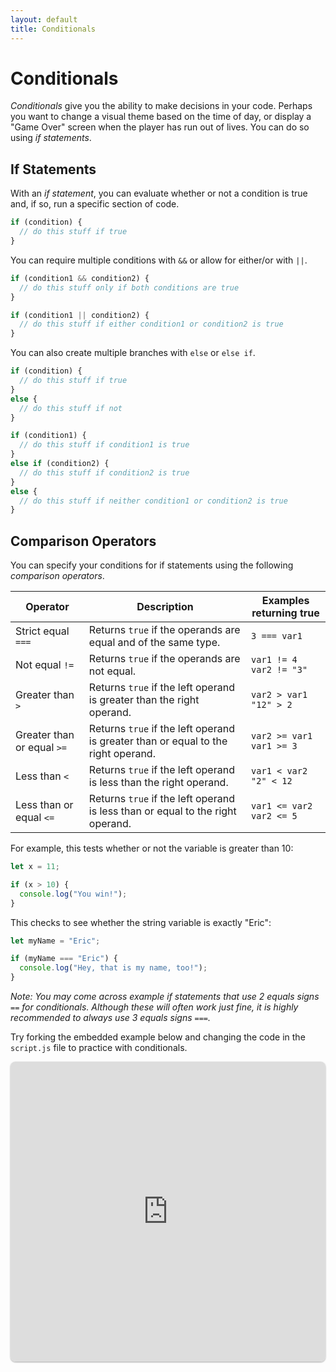 ```yaml
---
layout: default
title: Conditionals
---
```

# Conditionals
*Conditionals* give you the ability to make decisions in your code. Perhaps you want to change a visual theme based on the time of day, or display a "Game Over" screen when the player has run out of lives. You can do so using *if statements*.

## If Statements
With an *if statement*, you can evaluate whether or not a condition is true and, if so, run a specific section of code.
```js
if (condition) {
  // do this stuff if true
}
```

You can require multiple conditions with `&&` or allow for either/or with `||`.
```js
if (condition1 && condition2) {
  // do this stuff only if both conditions are true
}

if (condition1 || condition2) {
  // do this stuff if either condition1 or condition2 is true
}
```

You can also create multiple branches with `else` or `else if`.
```js
if (condition) {
  // do this stuff if true
}
else {
  // do this stuff if not
}

if (condition1) {
  // do this stuff if condition1 is true
}
else if (condition2) {
  // do this stuff if condition2 is true
}
else {
  // do this stuff if neither condition1 or condition2 is true
}
```

## Comparison Operators
You can specify your conditions for if statements using the following *comparison operators*.

|Operator|Description|Examples returning true|
|---|---|---|
|Strict equal `===` | Returns `true` if the operands are equal and of the same type. | `3 === var1` |
|Not equal `!=` | Returns `true` if the operands are not equal. |`var1 != 4   var2 != "3"` |
| Greater than `>` | Returns `true` if the left operand is greater than the right operand. |`var2 > var1   "12" > 2` |
| Greater than or equal `>=` | Returns `true` if the left operand is greater than or equal to the right operand. | `var2 >= var1   var1 >= 3` |
| Less than `<` | Returns `true` if the left operand is less than the right operand. |`var1 < var2   "2" < 12` |
| Less than or equal `<=` | Returns `true` if the left operand is less than or equal to the right operand. |`var1 <= var2   var2 <= 5` |

For example, this tests whether or not the variable is greater than 10:
```js
let x = 11;

if (x > 10) {
  console.log("You win!");
}
```

This checks to see whether the string variable is exactly "Eric":
```js
let myName = "Eric";

if (myName === "Eric") {
  console.log("Hey, that is my name, too!");
}
```

*Note: You may come across example if statements that use 2 equals signs `==` for conditionals. Although these will often work just fine, it is highly recommended to always use 3 equals signs `===`.*

Try forking the embedded example below and changing the code in the `script.js` file to practice with conditionals.

<iframe src="https://replit.com/@sheffie/IMS322-Conditionals?embed=true" width="100%" height="480" style="border: none; border-radius: 8px; box-shadow: 0 1px 3px rgba(0,0,0,0.12), 0 1px 2px rgba(0,0,0,0.24);"></iframe>